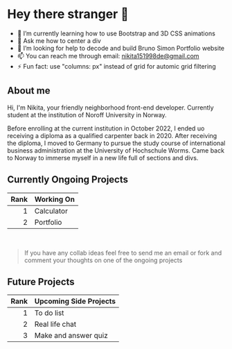 # Hey there stranger 👋

<!-- Kind and warm welcome if you came here -->

- 🌱 I’m currently learning how to use Bootstrap and 3D CSS animations
- 💬 Ask me how to center a div
- 🤔 I’m looking for help to decode and build Bruno Simon Portfolio website 
- 📫 You can reach me through email: nikita151998de@gmail.com
- ⚡ Fun fact: use "columns: px" instead of grid for automic grid filtering

## About me
Hi, I'm Nikita, your friendly neighborhood front-end developer. 
Currently student at the institution of Noroff University in Norway. 

Before enrolling at the current institution in October 2022, I ended uo receiving a diploma as a qualified carpenter back in 2020. 
After receiving the diploma, I moved to Germany to pursue the study course of international business administration at the University of Hochschule Worms.
Came back to Norway to immerse myself in a new life full of sections and divs.


## Currently Ongoing Projects 
| Rank | Working On |
|-----:|---------------|
|     1|     Calculator         |
|     2|      Portfolio   |

<br>

> If you have any collab ideas feel free to send me an email or fork and comment your thoughts on one of the ongoing projects


## Future Projects 
| Rank | Upcoming Side Projects |
|-----:|---------------|
|     1|     To do list          |
|     2|     Real life chat      |
|     3|      Make and answer quiz        |
